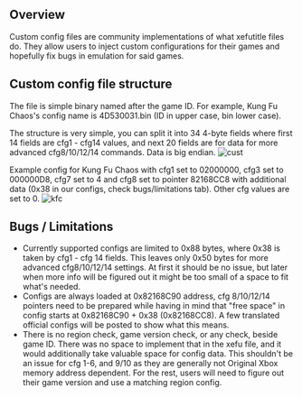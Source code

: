 ## Overview
Custom config files are community implementations of what xefutitle files do. They allow users to inject custom configurations for their games and hopefully fix bugs in emulation for said games.

## Custom config file structure
The file is simple binary named after the game ID. For example, Kung Fu Chaos's config name is 4D530031.bin (ID in upper case, bin lower case).

The structure is very simple, you can split it into 34 4-byte fields where first 14 fields are cfg1 - cfg14 values, and next 20 fields are for data for more advanced cfg8/10/12/14 commands. Data is big endian.
![cust](https://github.com/user-attachments/assets/f1dd4d28-3a12-4a11-b87b-7b456e2e642b)

Example config for Kung Fu Chaos with cfg1 set to 02000000, cfg3 set to 000000D8, cfg7 set to 4 and cfg8 set to pointer 82168CC8 with additional data (0x38 in our configs, check bugs/limitations tab). Other cfg values are set to 0.
![kfc](https://github.com/user-attachments/assets/851bc6dd-138f-46a5-93f8-dd58611dc683)

## Bugs / Limitations
* Currently supported configs are limited to 0x88 bytes, where 0x38 is taken by cfg1 - cfg 14 fields. This leaves only 0x50 bytes for more advanced cfg8/10/12/14 settings. At first it should be no issue, but later when more info will be figured out it might be too small of a space to fit what's needed.
* Configs are always loaded at 0x82168C90 address, cfg 8/10/12/14 pointers need to be prepared while having in mind that "free space" in config starts at 0x82168C90 + 0x38 (0x82168CC8). A few translated official configs will be posted to show what this means.
* There is no region check, game version check, or any check, beside game ID. There was no space to implement that in the xefu file, and it would additionally take valuable space for config data. This shouldn't be an issue for cfg 1-6, and 9/10 as they are generally not Original Xbox memory address dependent. For the rest, users will need to figure out their game version and use a matching region config. 
